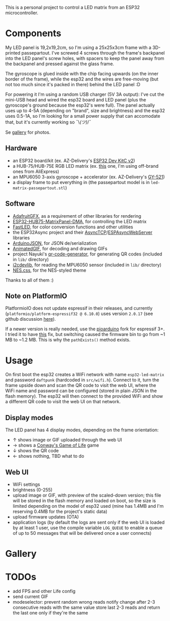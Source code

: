 This is a personal project to control a LED matrix from an ESP32 microcontroller.

# Components

My LED panel is 19,2x19,2cm, so I'm using a 25x25x3cm frame with a 3D-printed passepartout.
I've screwed 4 screws through the frame's backpanel into the LED panel's screw holes,
with spacers to keep the panel away from the backpanel and pressed against the glass frame.

The gyroscope is glued inside with the chip facing upwards (on the inner border of the frame), while the esp32 and the wires are free-moving (but not too much since it's packed in there) behind the LED panel :D

For powering it I'm using a random USB charger (5V 3A output): I've cut the mini-USB head and wired the esp32 board and LED panel (plus the gyroscope's ground because the esp32's were full). The panel actually uses up to 4-5A (depending on "brand", size and brightness) and the esp32 uses 0.5-1A, so I'm looking for a small power supply that can accomodate that, but it's currently working so ¯\\_(ツ)_/¯

Se [gallery](#gallery) for photos.

## Hardware

- an ESP32 board/kit (ex. AZ-Delivery's [ESP32 Dev KitC v2](https://www.az-delivery.de/en/products/esp32-developmentboard))
- a HUB-75/HUB-75E RGB LED matrix (ex. [this](https://www.waveshare.com/wiki/RGB-Matrix-P3-64x64) one, I'm using off-brand ones from AliExpress)
- an MPU6050 3-axis gyroscope + accelerator (ex. AZ-Delivery's [GY-521](https://www.az-delivery.de/en/products/gy-521-6-achsen-gyroskop-und-beschleunigungssensor))
- a display frame to put everything in (the passepartout model is in `led-matrix-passepartout.stl`)

## Software

- [AdafruitGFX](https://github.com/adafruit/Adafruit-GFX-Library), as a requirement of other libraries for rendering
- [ESP32-HUB75-MatrixPanel-DMA](https://github.com/mrcodetastic/ESP32-HUB75-MatrixPanel-DMA), for controlling the LED matrix
- [FastLED](https://github.com/FastLED/FastLED), for color conversion functions and other utilities
- the ESP32Async project and their [AsyncTCP](https://github.com/ESP32Async/AsyncTCP)/[ESPAsyncWebServer](https://github.com/ESP32Async/ESPAsyncWebServer) libraries
- [ArduinoJSON](https://github.com/bblanchon/ArduinoJson), for JSON de/serialization
- [AnimatedGIF](https://github.com/bitbank2/AnimatedGIF), for decoding and drawing GIFs
- project Nayuki's [qr-code-generator](https://github.com/nayuki/QR-Code-generator), for generating QR codes (included in `lib/` directory)
- [i2cdevlib](https://github.com/jrowberg/i2cdevlib), for reading the MPU6050 sensor (included in `lib/` directory)
- [NES.css](https://github.com/nostalgic-css/NES.css), for the NES-styled theme

Thanks to all of them :)

## Note on PlatformIO

PlatformioIO does not update espressif in their releases, and currently (`platformio/platform-espressif32 @ 6.10.0`) uses version `2.0.17` (see github discussion [here](https://github.com/platformio/platform-espressif32/issues/1225#issuecomment-2245116163)).

If a newer version is really needed, use the [pioarduino](https://github.com/pioarduino/platform-espressif32) fork for espressif 3+. I tried it to have [this](https://github.com/espressif/arduino-esp32/pull/10217) fix, but switching caused the firmware bin to go from ~1 MB to ~1.2 MB.
This is why the `pathExists()` method exists.

# Usage

On first boot the esp32 creates a WiFi network with name `esp32-led-matrix` and password `daftpunk` (hardcoded in `src/wifi.h`). Connect to it, turn the frame upside down and scan the QR code to visit the web UI, where the WiFi name and password can be configured (stored in plain JSON in the flash memory). The esp32 will then connect to the provided WiFi and show a different QR code to visit the web UI on that network.

## Display modes

The LED panel has 4 display modes, depending on the frame orientation:
- ↑ shows image or GIF uploaded through the web UI
- → shows a [Conway's Game of Life](https://en.wikipedia.org/wiki/Conway's_Game_of_Life) game
- ↓ shows the QR code
- ← shows nothing, TBD what to do

## Web UI

- WiFi settings
- brightness (0-255)
- upload image or GIF, with preview of the scaled-down version; this file will be stored in the flash memory and loaded on boot, so the size is limited depending on the model of esp32 used (mine has 1.4MB and I'm reserving 0.4MB for the project's static data)
- upload firmware updates (OTA)
- application logs (by default the logs are sent only if the web UI is loaded by at least 1 user, use the compile variable `LOG_QUEUE` to enable a queue of up to 50 messages that will be delivered once a user connects)

# Gallery



# TODOs

- add FPS and other Life config
- send current GIF
- modeselector: prevent random wrong reads
    notify change after 2-3 consecutive reads with the same value
    store last 2-3 reads and return the last one only if they're the same
